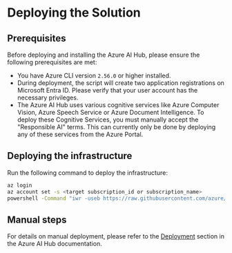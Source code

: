 # Deploying the Solution

## Prerequisites

Before deploying and installing the Azure AI Hub, please ensure the following prerequisites are met:

- You have Azure CLI version `2.56.0` or higher installed.
- During deployment, the script will create two application registrations on Microsoft Entra ID. Please verify that your user account has the necessary privileges.
- The Azure AI Hub uses various cognitive services like Azure Computer Vision, Azure Speech Service or Azure Document Intelligence. To deploy these Cognitive Services, you must manually accept the "Responsible AI" terms. This can currently only be done by deploying any of these services from the Azure Portal.

## Deploying the infrastructure

Run the following command to deploy the infrastructure:

```bash
az login
az account set -s <target subscription_id or subscription_name>
powershell -Command "iwr -useb https://raw.githubusercontent.com/azure/aihub/master/install/install.ps1 | iex"
```

## Manual steps

For details on manual deployment, please refer to the [Deployment](https://azure.github.io/aihub/docs/deployment/) section in the Azure AI Hub documentation.
